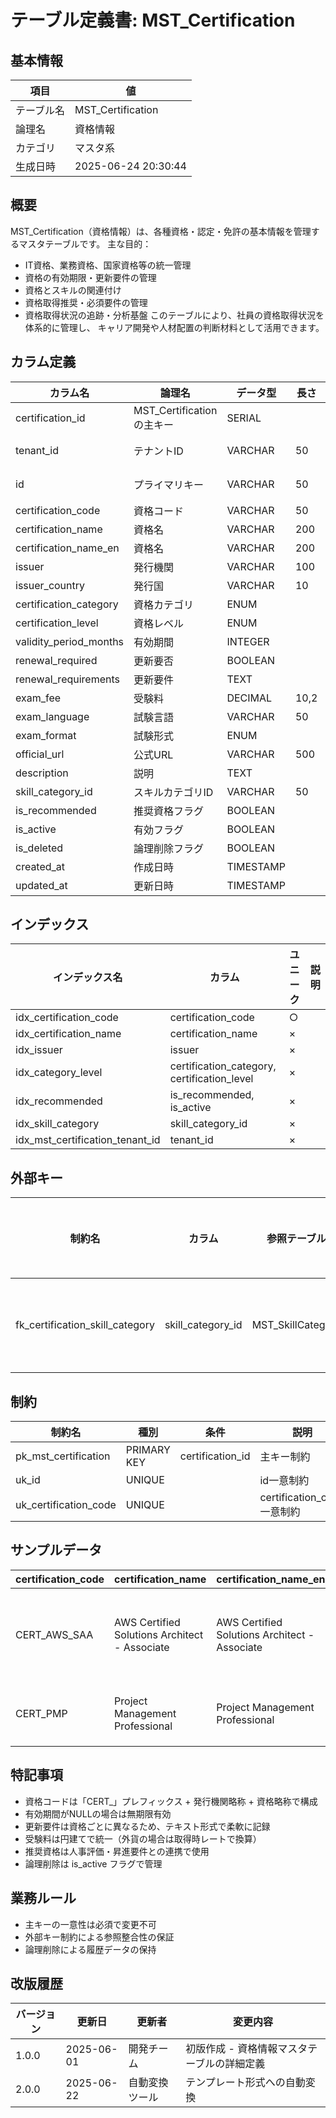 # テーブル定義書: MST_Certification

## 基本情報

| 項目 | 値 |
|------|-----|
| テーブル名 | MST_Certification |
| 論理名 | 資格情報 |
| カテゴリ | マスタ系 |
| 生成日時 | 2025-06-24 20:30:44 |

## 概要

MST_Certification（資格情報）は、各種資格・認定・免許の基本情報を管理するマスタテーブルです。
主な目的：
- IT資格、業務資格、国家資格等の統一管理
- 資格の有効期限・更新要件の管理
- 資格とスキルの関連付け
- 資格取得推奨・必須要件の管理
- 資格取得状況の追跡・分析基盤
このテーブルにより、社員の資格取得状況を体系的に管理し、
キャリア開発や人材配置の判断材料として活用できます。


## カラム定義

| カラム名 | 論理名 | データ型 | 長さ | NULL | デフォルト | 説明 |
|----------|--------|----------|------|------|------------|------|
| certification_id | MST_Certificationの主キー | SERIAL |  | × |  | MST_Certificationの主キー |
| tenant_id | テナントID | VARCHAR | 50 | × |  | テナントID（マルチテナント対応） |
| id | プライマリキー | VARCHAR | 50 | × |  | プライマリキー（UUID） |
| certification_code | 資格コード | VARCHAR | 50 | ○ |  | 資格コード |
| certification_name | 資格名 | VARCHAR | 200 | ○ |  | 資格名 |
| certification_name_en | 資格名 | VARCHAR | 200 | ○ |  | 資格名（英語） |
| issuer | 発行機関 | VARCHAR | 100 | ○ |  | 発行機関 |
| issuer_country | 発行国 | VARCHAR | 10 | ○ |  | 発行国 |
| certification_category | 資格カテゴリ | ENUM |  | ○ |  | 資格カテゴリ |
| certification_level | 資格レベル | ENUM |  | ○ |  | 資格レベル |
| validity_period_months | 有効期間 | INTEGER |  | ○ |  | 有効期間（月） |
| renewal_required | 更新要否 | BOOLEAN |  | ○ | False | 更新要否 |
| renewal_requirements | 更新要件 | TEXT |  | ○ |  | 更新要件 |
| exam_fee | 受験料 | DECIMAL | 10,2 | ○ |  | 受験料 |
| exam_language | 試験言語 | VARCHAR | 50 | ○ |  | 試験言語 |
| exam_format | 試験形式 | ENUM |  | ○ |  | 試験形式 |
| official_url | 公式URL | VARCHAR | 500 | ○ |  | 公式URL |
| description | 説明 | TEXT |  | ○ |  | 説明 |
| skill_category_id | スキルカテゴリID | VARCHAR | 50 | ○ |  | スキルカテゴリID |
| is_recommended | 推奨資格フラグ | BOOLEAN |  | ○ | False | 推奨資格フラグ |
| is_active | 有効フラグ | BOOLEAN |  | ○ | True | 有効フラグ |
| is_deleted | 論理削除フラグ | BOOLEAN |  | × | False | 論理削除フラグ |
| created_at | 作成日時 | TIMESTAMP |  | × | CURRENT_TIMESTAMP | 作成日時 |
| updated_at | 更新日時 | TIMESTAMP |  | × | CURRENT_TIMESTAMP | 更新日時 |

## インデックス

| インデックス名 | カラム | ユニーク | 説明 |
|----------------|--------|----------|------|
| idx_certification_code | certification_code | ○ |  |
| idx_certification_name | certification_name | × |  |
| idx_issuer | issuer | × |  |
| idx_category_level | certification_category, certification_level | × |  |
| idx_recommended | is_recommended, is_active | × |  |
| idx_skill_category | skill_category_id | × |  |
| idx_mst_certification_tenant_id | tenant_id | × |  |

## 外部キー

| 制約名 | カラム | 参照テーブル | 参照カラム | 更新時 | 削除時 | 説明 |
|--------|--------|--------------|------------|--------|--------|------|
| fk_certification_skill_category | skill_category_id | MST_SkillCategory | id | CASCADE | SET NULL | 外部キー制約 |

## 制約

| 制約名 | 種別 | 条件 | 説明 |
|--------|------|------|------|
| pk_mst_certification | PRIMARY KEY | certification_id | 主キー制約 |
| uk_id | UNIQUE |  | id一意制約 |
| uk_certification_code | UNIQUE |  | certification_code一意制約 |

## サンプルデータ

| certification_code | certification_name | certification_name_en | issuer | issuer_country | certification_category | certification_level | validity_period_months | renewal_required | renewal_requirements | exam_fee | exam_language | exam_format | official_url | description | skill_category_id | is_recommended | is_active |
|------|------|------|------|------|------|------|------|------|------|------|------|------|------|------|------|------|------|
| CERT_AWS_SAA | AWS Certified Solutions Architect - Associate | AWS Certified Solutions Architect - Associate | Amazon Web Services | US | IT | INTERMEDIATE | 36 | True | 再認定試験の受験または上位資格の取得 | 15000 | 日本語/英語 | ONLINE | https://aws.amazon.com/jp/certification/certified-solutions-architect-associate/ | AWSクラウドでのソリューション設計・実装スキルを証明する資格 | SKILL_CAT_CLOUD | True | True |
| CERT_PMP | Project Management Professional | Project Management Professional | Project Management Institute | US | BUSINESS | ADVANCED | 36 | True | 60 PDU（Professional Development Units）の取得 | 55500 | 日本語/英語 | BOTH | https://www.pmi.org/certifications/project-management-pmp | プロジェクトマネジメントの国際的な資格 | SKILL_CAT_PM | True | True |

## 特記事項

- 資格コードは「CERT_」プレフィックス + 発行機関略称 + 資格略称で構成
- 有効期間がNULLの場合は無期限有効
- 更新要件は資格ごとに異なるため、テキスト形式で柔軟に記録
- 受験料は円建てで統一（外貨の場合は取得時レートで換算）
- 推奨資格は人事評価・昇進要件との連携で使用
- 論理削除は is_active フラグで管理

## 業務ルール

- 主キーの一意性は必須で変更不可
- 外部キー制約による参照整合性の保証
- 論理削除による履歴データの保持

## 改版履歴

| バージョン | 更新日 | 更新者 | 変更内容 |
|------------|--------|--------|----------|
| 1.0.0 | 2025-06-01 | 開発チーム | 初版作成 - 資格情報マスタテーブルの詳細定義 |
| 2.0.0 | 2025-06-22 | 自動変換ツール | テンプレート形式への自動変換 |